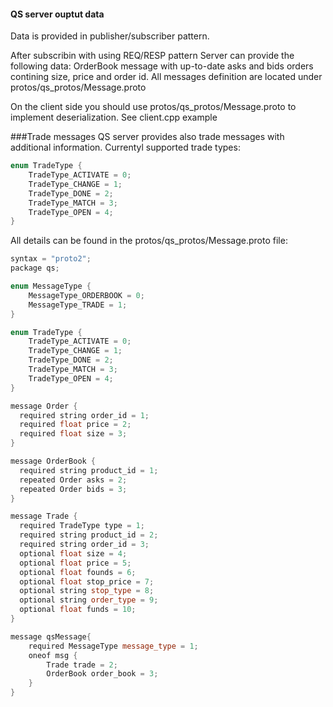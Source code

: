 #### QS server ouptut data

Data is provided in publisher/subscriber pattern.

After subscribin with using REQ/RESP pattern Server can provide the following data:
OrderBook message with up-to-date asks and bids orders contining size, price and order id.
All messages definition are located under protos/qs_protos/Message.proto

On the client side you should use protos/qs_protos/Message.proto to implement deserialization. See client.cpp example



###Trade messages
QS server provides also trade messages with additional information. Currentyl supported trade types:
```c++
enum TradeType {
    TradeType_ACTIVATE = 0;
    TradeType_CHANGE = 1;
    TradeType_DONE = 2;
    TradeType_MATCH = 3;
    TradeType_OPEN = 4;
}
```
All details can be found in the protos/qs_protos/Message.proto file:
```c++
syntax = "proto2";
package qs;

enum MessageType {
    MessageType_ORDERBOOK = 0;
    MessageType_TRADE = 1;
}

enum TradeType {
    TradeType_ACTIVATE = 0;
    TradeType_CHANGE = 1;
    TradeType_DONE = 2;
    TradeType_MATCH = 3;
    TradeType_OPEN = 4;
}

message Order {
  required string order_id = 1;
  required float price = 2;
  required float size = 3;
}

message OrderBook {
  required string product_id = 1;
  repeated Order asks = 2;
  repeated Order bids = 3;
}

message Trade {
  required TradeType type = 1;
  required string product_id = 2;
  required string order_id = 3;
  optional float size = 4;
  optional float price = 5;
  optional float founds = 6;
  optional float stop_price = 7;
  optional string stop_type = 8;
  optional string order_type = 9;
  optional float funds = 10;
}

message qsMessage{
    required MessageType message_type = 1;
    oneof msg {
        Trade trade = 2;
        OrderBook order_book = 3;
    }   
}
```
